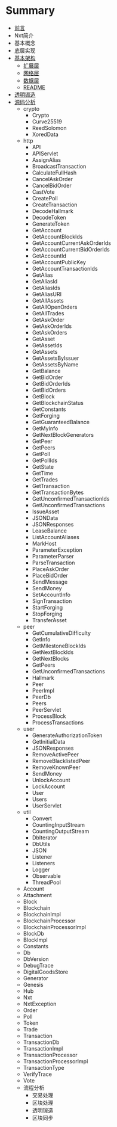 # Summary

* [前言](README.md)
* Nxt简介
* 基本概念
* 底层实现
* [基本架构](basic/readme.md)
  * [扩展层](basic/extentedg.md)
  * [网络层](basic/wang-luo-ceng.md)
  * [数据层  ](basic/shu-ju-ceng.md)
  * [README](basic/readme.md)
* [透明锻造  ](tou-ming-duan-zao.md)
* [源码分析](yuan-ma-fen-xi.md)
  * crypto
    * Crypto
    * Curve25519
    * ReedSolomon
    * XoredData 
  * http
    * API 
    * APIServlet
    * AssignAlias
    * BroadcastTransaction
    * CalculateFullHash
    * CancelAskOrder
    * CancelBidOrder
    * CastVote
    * CreatePoll
    * CreateTransaction
    * DecodeHallmark
    * DecodeToken
    * GenerateToken
    * GetAccount
    * GetAccountBlockIds
    * GetAccountCurrentAskOrderIds
    * GetAccountCurrentBidOrderIds
    * GetAccountId
    * GetAccountPublicKey
    * GetAccountTransactionIds
    * GetAlias
    * GetAliasId
    * GetAliasIds
    * GetAliasURI
    * GetAllAssets
    * GetAllOpenOrders
    * GetAllTrades
    * GetAskOrder
    * GetAskOrderIds
    * GetAskOrders
    * GetAsset
    * GetAssetIds
    * GetAssets
    * GetAssetsByIssuer
    * GetAssetsByName
    * GetBalance
    * GetBidOrder
    * GetBidOrderIds
    * GetBidOrders
    * GetBlock
    * GetBlockchainStatus
    * GetConstants
    * GetForging
    * GetGuaranteedBalance
    * GetMyInfo
    * GetNextBlockGenerators
    * GetPeer
    * GetPeers
    * GetPoll
    * GetPollIds
    * GetState
    * GetTime
    * GetTrades
    * GetTransaction
    * GetTransactionBytes
    * GetUnconfirmedTransactionIds
    * GetUnconfirmedTransactions
    * IssueAsset
    * JSONData
    * JSONResponses
    * LeaseBalance
    * ListAccountAliases
    * MarkHost
    * ParameterException
    * ParameterParser
    * ParseTransaction
    * PlaceAskOrder
    * PlaceBidOrder
    * SendMessage
    * SendMoney
    * SetAccountInfo
    * SignTransaction
    * StartForging
    * StopForging
    * TransferAsset
  * peer
    * GetCumulativeDifficulty
    * GetInfo
    * GetMilestoneBlockIds
    * GetNextBlockIds
    * GetNextBlocks
    * GetPeers
    * GetUnconfirmedTransactions
    * Hallmark
    * Peer
    * PeerImpl
    * PeerDb
    * Peers
    * PeerServlet
    * ProcessBlock
    * ProcessTransactions  
  * user
    * GenerateAuthorizationToken
    * GetInitialData
    * JSONResponses
    * RemoveActivePeer
    * RemoveBlacklistedPeer
    * RemoveKnownPeer
    * SendMoney
    * UnlockAccount
    * LockAccount
    * User
    * Users
    * UserServlet  
  * util
    * Convert
    * CountingInputStream
    * CountingOutputStream
    * DbIterator
    * DbUtils
    * JSON
    * Listener
    * Listeners
    * Logger
    * Observable
    * ThreadPool
  * Account
  * Attachment
  * Block
  * Blockchain
  * BlockchainImpl
  * BlockchainProcessor
  * BlockchainProcessorImpl
  * BlockDb
  * BlockImpl
  * Constants
  * Db
  * DbVersion
  * DebugTrace
  * DigitalGoodsStore
  * Generator
  * Genesis
  * Hub
  * Nxt
  * NxtException
  * Order
  * Poll
  * Token
  * Trade
  * Transaction
  * TransactionDb
  * TransactionImpl
  * TransactionProcessor
  * TransactionProcessorImpl
  * TransactionType
  * VerifyTrace
  * Vote
  * 流程分析
    * 交易处理
    * 区块处理
    * 透明锻造
    * 区块同步

